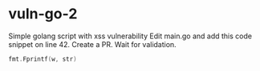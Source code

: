 # vuln-go-2
Simple golang script with xss vulnerability
Edit main.go and add this code snippet on line 42. Create a PR. Wait for validation.

```go
fmt.Fprintf(w, str)
```
